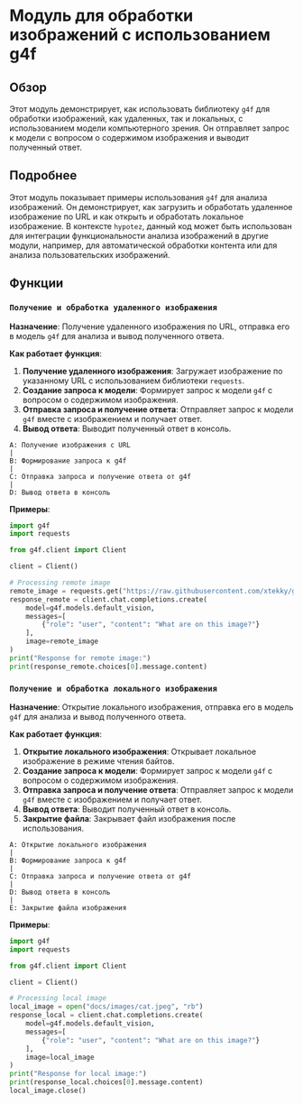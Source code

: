 # Модуль для обработки изображений с использованием g4f
## Обзор

Этот модуль демонстрирует, как использовать библиотеку `g4f` для обработки изображений, как удаленных, так и локальных, с использованием модели компьютерного зрения. Он отправляет запрос к модели с вопросом о содержимом изображения и выводит полученный ответ.

## Подробнее

Этот модуль показывает примеры использования `g4f` для анализа изображений. Он демонстрирует, как загрузить и обработать удаленное изображение по URL и как открыть и обработать локальное изображение.
В контексте `hypotez`, данный код может быть использован для интеграции функциональности анализа изображений в другие модули, например, для автоматической обработки контента или для анализа пользовательских изображений.

## Функции

### `Получение и обработка удаленного изображения`

**Назначение**: Получение удаленного изображения по URL, отправка его в модель `g4f` для анализа и вывод полученного ответа.

**Как работает функция**:

1.  **Получение удаленного изображения**: Загружает изображение по указанному URL с использованием библиотеки `requests`.
2.  **Создание запроса к модели**: Формирует запрос к модели `g4f` с вопросом о содержимом изображения.
3.  **Отправка запроса и получение ответа**: Отправляет запрос к модели `g4f` вместе с изображением и получает ответ.
4.  **Вывод ответа**: Выводит полученный ответ в консоль.

```
A: Получение изображения с URL
|
B: Формирование запроса к g4f
|
C: Отправка запроса и получение ответа от g4f
|
D: Вывод ответа в консоль
```

**Примеры**:

```python
import g4f
import requests

from g4f.client import Client

client = Client()

# Processing remote image
remote_image = requests.get("https://raw.githubusercontent.com/xtekky/gpt4free/refs/heads/main/docs/images/cat.jpeg", stream=True).content
response_remote = client.chat.completions.create(
    model=g4f.models.default_vision,
    messages=[
        {"role": "user", "content": "What are on this image?"}
    ],
    image=remote_image
)
print("Response for remote image:")
print(response_remote.choices[0].message.content)
```

### `Получение и обработка локального изображения`

**Назначение**: Открытие локального изображения, отправка его в модель `g4f` для анализа и вывод полученного ответа.

**Как работает функция**:

1.  **Открытие локального изображения**: Открывает локальное изображение в режиме чтения байтов.
2.  **Создание запроса к модели**: Формирует запрос к модели `g4f` с вопросом о содержимом изображения.
3.  **Отправка запроса и получение ответа**: Отправляет запрос к модели `g4f` вместе с изображением и получает ответ.
4.  **Вывод ответа**: Выводит полученный ответ в консоль.
5.  **Закрытие файла**: Закрывает файл изображения после использования.

```
A: Открытие локального изображения
|
B: Формирование запроса к g4f
|
C: Отправка запроса и получение ответа от g4f
|
D: Вывод ответа в консоль
|
E: Закрытие файла изображения
```

**Примеры**:

```python
import g4f
import requests

from g4f.client import Client

client = Client()

# Processing local image
local_image = open("docs/images/cat.jpeg", "rb")
response_local = client.chat.completions.create(
    model=g4f.models.default_vision,
    messages=[
        {"role": "user", "content": "What are on this image?"}
    ],
    image=local_image
)
print("Response for local image:")
print(response_local.choices[0].message.content)
local_image.close()